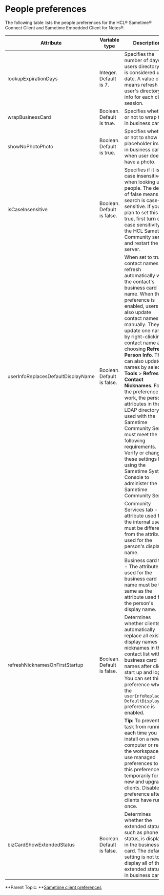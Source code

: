 # People preferences 

The following table lists the people preferences for the HCL® Sametime® Connect Client and Sametime Embedded Client for Notes®.

|Attribute|Variable type|Description|Release|
|---------|-------------|-----------|-------|
|lookupExpirationDays|Integer. Default is 7.|Specifies the number of days a users directory info is considered up to date. A value of 0 means refresh a user's directory info for each client session.|7.5.1 and later|
|wrapBusinessCard|Boolean. Default is true.|Specifies whether or not to wrap text in business card|7.5.1 and later|
|showNoPhotoPhoto|Boolean. Default is true.|Specifies whether or not to show a placeholder image in business card when user doesn't have a photo.|7.5.1 and later|
|isCaseInsensitive|Boolean. Default is false.|Specifies if it is case insensitive when looking up people. The default of false means the search is case-sensitive. If you plan to set this to true, first turn off case sensitivity in the HCL Sametime Community server and restart the server.|7.5.1 and later|
|userInfoReplacesDefaultDisplayName|Boolean. Default is false.|When set to true, contact names refresh automatically with the contact's business card name. When this preference is enabled, users can also update contact names manually. They can update one name by right-clicking a contact name and choosing **Refresh Person Info**. They can also update all names by selecting **Tools** \> **Refresh Contact Nicknames**.  For the preference to work, the person attributes in the LDAP directory used with the Sametime Community Server must meet the following requirements. Verify or change these settings by using the Sametime System Console to administer the Sametime Community Server.|7.5.1 and later|
|  |  | Community Services tab - The attribute used for the internal user ID must be different from the attribute used for the person's display name.| | 
|  |  | Business card tab - The attribute used for the business card name must be the same as the attribute used for the person's display name.| |
refreshNicknamesOnFirstStartup|Boolean. Default is false.|Determines whether clients automatically replace all existing display names and nicknames in the contact list with business card names after clients start up and log in. You can set this preference when the `userInfoReplaces DefaultDisplayName` preference is enabled.| 8.5.2 and later|
| | | **Tip:** To prevent the task from running each time you install on a new computer or reset the workspace, use managed preferences to set this preference temporarily for all new and upgrading clients. Disable the preference after all clients have run once.| |
|bizCardShowExtendedStatus|Boolean. Default is false.|Determines whether the extended status, such as phone call status, is displayed in the business card. The default setting is not to display all of the extended statuses in business card.|9.0 and later|

**Parent Topic:  **[Sametime client preferences](config_client_pref_tables.md)

